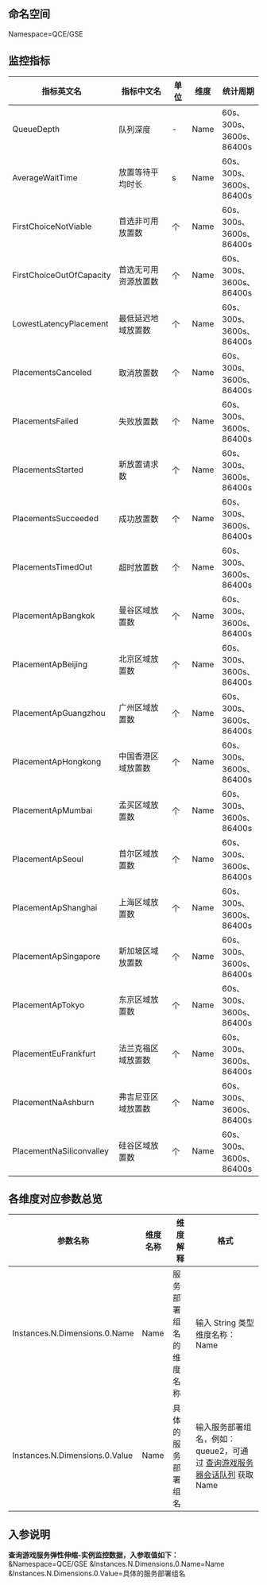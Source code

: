 ## 命名空间

Namespace=QCE/GSE

## 监控指标

| 指标英文名               | 指标中文名           | 单位 | 维度 | 统计周期                                 |
| ------------------------ | -------------------- | ---- | ---- | ---------------------------------------- |
| QueueDepth               | 队列深度             | -    | Name | 60s、<br>300s、 <br/>3600s、<br/>86400s  |
| AverageWaitTime          | 放置等待平均时长     | s    | Name | 60s、<br>300s、 <br/>3600s、<br/>86400s  |
| FirstChoiceNotViable     | 首选非可用放置数     | 个   | Name | 60s、<br>300s、 <br/>3600s、<br/>86400s  |
| FirstChoiceOutOfCapacity | 首选无可用资源放置数 | 个   | Name | 60s、<br>300s、 <br/>3600s、<br/>86400s  |
| LowestLatencyPlacement   | 最低延迟地域放置数   | 个   | Name | 60s、<br>300s、 <br/>3600s、<br/>86400s  |
| PlacementsCanceled       | 取消放置数           | 个   | Name | 60s、<br>300s、 <br/>3600s、<br/>86400s  |
| PlacementsFailed         | 失败放置数           | 个   | Name | 60s、<br>300s、 <br/>3600s、<br/>86400s  |
| PlacementsStarted        | 新放置请求数         | 个   | Name | 60s、<br>300s、 <br/>3600s、<br/>86400s  |
| PlacementsSucceeded      | 成功放置数           | 个   | Name | 60s、<br>300s、 <br/>3600s、<br/>86400s  |
| PlacementsTimedOut       | 超时放置数           | 个   | Name | 60s、<br>300s、 <br/>3600s、<br/>86400s  |
| PlacementApBangkok       | 曼谷区域放置数       | 个   | Name | 60s、<br>300s、 <br/>3600s、<br/> 86400s |
| PlacementApBeijing       | 北京区域放置数       | 个   | Name | 60s、<br>300s、 <br/>3600s、<br/> 86400s |
| PlacementApGuangzhou     | 广州区域放置数       | 个   | Name | 60s、<br>300s、 <br/>3600s、<br/>86400s  |
| PlacementApHongkong      | 中国香港区域放置数       | 个   | Name | 60s、<br>300s、 <br/>3600s、<br/> 86400s |
| PlacementApMumbai        | 孟买区域放置数       | 个   | Name | 60s、<br>300s、 <br/>3600s、<br/>86400s  |
| PlacementApSeoul         | 首尔区域放置数       | 个   | Name | 60s、<br>300s、 <br/>3600s、<br/>86400s  |
| PlacementApShanghai      | 上海区域放置数       | 个   | Name | 60s、<br>300s、 <br/>3600s、<br/>86400s  |
| PlacementApSingapore     | 新加坡区域放置数     | 个   | Name | 60s、<br>300s、 <br/>3600s、<br/>86400s  |
| PlacementApTokyo         | 东京区域放置数       | 个   | Name | 60s、<br>300s、 <br/>3600s、<br/>86400s  |
| PlacementEuFrankfurt     | 法兰克福区域放置数   | 个   | Name | 60s、<br>300s、 <br/>3600s、<br/>86400s  |
| PlacementNaAshburn       | 弗吉尼亚区域放置数   | 个   | Name | 60s、<br>300s、 <br/>3600s、<br/>86400s  |
| PlacementNaSiliconvalley | 硅谷区域放置数       | 个   | Name | 60s、<br>300s、 <br/>3600s、<br/>86400s  |

## 各维度对应参数总览

| 参数名称                       | 维度名称 | 维度解释               | 格式                                                         |
| ------------------------------ | -------- | ---------------------- | ------------------------------------------------------------ |
| Instances.N.Dimensions.0.Name  | Name     | 服务部署组名的维度名称 | 输入 String 类型维度名称：Name                               |
| Instances.N.Dimensions.0.Value | Name     | 具体的服务部署组名     | 输入服务部署组名，例如：queue2，可通过 [查询游戏服务器会话队列](https://cloud.tencent.com/document/api/1165/44552) 获取 Name |

## 入参说明

**查询游戏服务弹性伸缩-实例监控数据，入参取值如下：**
&Namespace=QCE/GSE
&Instances.N.Dimensions.0.Name=Name
&Instances.N.Dimensions.0.Value=具体的服务部署组名

